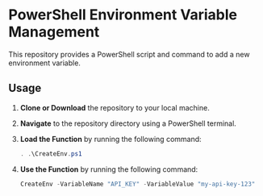 # PowerShell Environment Variable Management

This repository provides a PowerShell script and command to add a new environment variable.

## Usage

1. **Clone or Download** the repository to your local machine.

2. **Navigate** to the repository directory using a PowerShell terminal.

3. **Load the Function** by running the following command:

   ```powershell
   . .\CreateEnv.ps1
   ```
4. **Use the Function** by running the following command:

    ```powershell
    CreateEnv -VariableName "API_KEY" -VariableValue "my-api-key-123"
    ```
 
